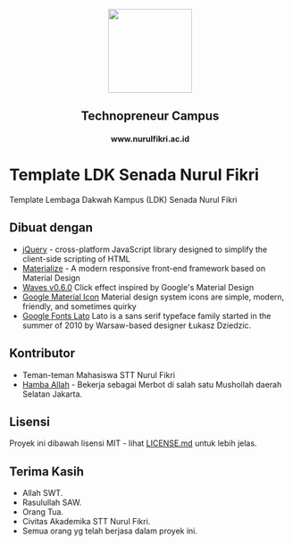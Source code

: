 <p align="center"><a href="www.nurulfikri.ac.id" target="_blank"><img height="150"src="http://abraincode.id/img/logo-sttnf.png"></a></p>

<div align="center">
<h2>Technopreneur Campus</h2>
<h4>www.nurulfikri.ac.id</h4>
</div>

# Template LDK Senada Nurul Fikri

Template Lembaga Dakwah Kampus (LDK) Senada Nurul Fikri

## Dibuat dengan

* [jQuery](https://jquery.com) -  cross-platform JavaScript library designed to simplify the client-side scripting of HTML
* [Materialize](http://materializecss.com/) - A modern responsive front-end framework based on Material Design
* [Waves v0.6.0](https://github.com/fians/Waves) Click effect inspired by Google's Material Design
* [Google Material Icon](https://material.io) Material design system icons are simple, modern, friendly, and sometimes quirky
* [Google Fonts Lato](https://fonts.google.com/specimen/Lato/) Lato is a sans serif typeface family started in the summer of 2010 by Warsaw-based designer Łukasz Dziedzic.

## Kontributor
* Teman-teman Mahasiswa STT Nurul Fikri
* [Hamba Allah](http://www.github.com/dhimasanb) - Bekerja sebagai Merbot di salah satu Mushollah daerah Selatan Jakarta.

## Lisensi

Proyek ini dibawah lisensi MIT - lihat [LICENSE.md](LICENSE.md) untuk lebih jelas.


## Terima Kasih

* Allah SWT.
* Rasulullah SAW.
* Orang Tua.
* Civitas Akademika STT Nurul Fikri.
* Semua orang yg telah berjasa dalam proyek ini.